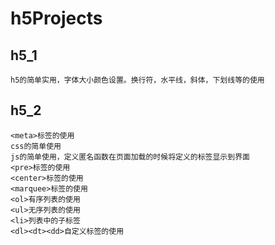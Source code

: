 # h5Projects
## h5_1

    h5的简单实用，字体大小颜色设置。换行符，水平线，斜体，下划线等的使用

## h5_2
	
	<meta>标签的使用
	css的简单使用
	js的简单使用，定义匿名函数在页面加载的时候将定义的标签显示到界面
	<pre>标签的使用
	<center>标签的使用
	<marquee>标签的使用
	<ol>有序列表的使用
	<ul>无序列表的使用
	<li>列表中的子标签
	<dl><dt><dd>自定义标签的使用